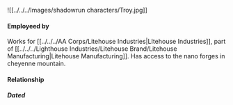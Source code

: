 ![[../../../Images/shadowrun characters/Troy.jpg]]
#### Employeed by
Works for [[../../../AA Corps/Litehouse Industries|LItehouse Industries]], part of [[../../../Lighthouse Industries/Litehouse Brand/Litehouse Manufacturing|Litehouse Manufacturing]]. Has access to the nano forges in cheyenne mountain.

#### Relationship
##### Dated
